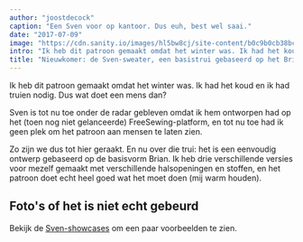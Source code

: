 ```yaml
---
author: "joostdecock"
caption: "Een Sven voor op kantoor. Dus euh, best wel saai."
date: "2017-07-09"
image: "https://cdn.sanity.io/images/hl5bw8cj/site-content/b0c9b0cb38bce095739109946a99b6cda63e7cd9-1000x667.jpg"
intro: "Ik heb dit patroon gemaakt omdat het winter was. Ik had het koud en ik had truien nodig. Dus wat doet een mens dan?"
title: "Nieuwkomer: de Sven-sweater, een basistrui gebaseerd op het Brian-corsage"
---
```



Ik heb dit patroon gemaakt omdat het winter was. Ik had het koud en ik had truien nodig. Dus wat doet een mens dan?

Sven is tot nu toe onder de radar gebleven omdat ik hem ontworpen had op het (toen nog niet gelanceerde) FreeSewing-platform, en tot nu toe had ik geen plek om het patroon aan mensen te laten zien.

Zo zijn we dus tot hier geraakt. En nu over die trui: het is een eenvoudig ontwerp gebaseerd op de basisvorm Brian. Ik heb drie verschillende versies voor mezelf gemaakt met verschillende halsopeningen en stoffen, en het patroon doet echt heel goed wat het moet doen (mij warm houden).

## Foto's of het is niet echt gebeurd

Bekijk de [Sven-showcases](/showcase/pattern/sven) om een paar voorbeelden te zien.


